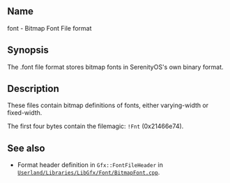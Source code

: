 ## Name

font - Bitmap Font File format

## Synopsis

The .font file format stores bitmap fonts in SerenityOS's own binary format.

## Description

These files contain bitmap definitions of fonts, either varying-width or fixed-width.

The first four bytes contain the filemagic: `!Fnt` (0x21466e74).

## See also

- Format header definition in `Gfx::FontFileHeader` in [`Userland/Libraries/LibGfx/Font/BitmapFont.cpp`](../../../../../Userland/Libraries/LibGfx/Font/BitmapFont.cpp).

